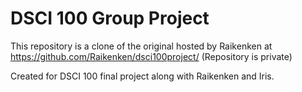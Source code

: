 # DSCI 100 Group Project

This repository is a clone of the original hosted by Raikenken at https://github.com/Raikenken/dsci100project/ (Repository is private)

Created for DSCI 100 final project along with Raikenken and Iris.
